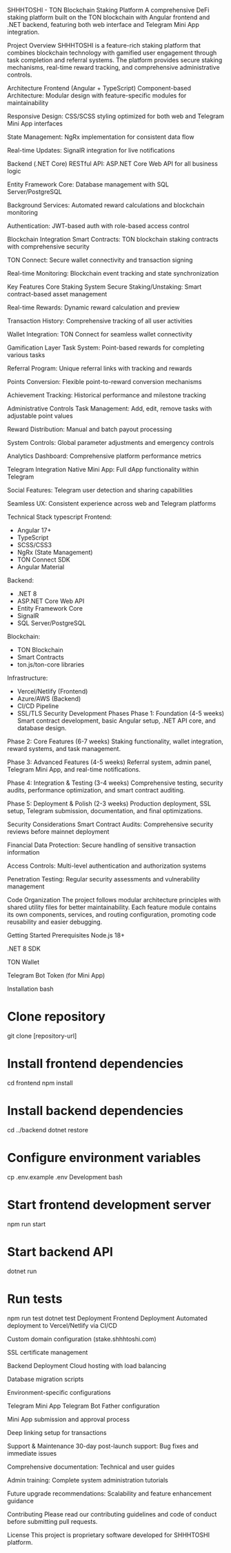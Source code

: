 SHHHTOSHI - TON Blockchain Staking Platform
A comprehensive DeFi staking platform built on the TON blockchain with Angular frontend and .NET backend, featuring both web interface and Telegram Mini App integration.

Project Overview
SHHHTOSHI is a feature-rich staking platform that combines blockchain technology with gamified user engagement through task completion and referral systems. The platform provides secure staking mechanisms, real-time reward tracking, and comprehensive administrative controls.

Architecture
Frontend (Angular + TypeScript)
Component-based Architecture: Modular design with feature-specific modules for maintainability

Responsive Design: CSS/SCSS styling optimized for both web and Telegram Mini App interfaces

State Management: NgRx implementation for consistent data flow

Real-time Updates: SignalR integration for live notifications

Backend (.NET Core)
RESTful API: ASP.NET Core Web API for all business logic

Entity Framework Core: Database management with SQL Server/PostgreSQL

Background Services: Automated reward calculations and blockchain monitoring

Authentication: JWT-based auth with role-based access control

Blockchain Integration
Smart Contracts: TON blockchain staking contracts with comprehensive security

TON Connect: Secure wallet connectivity and transaction signing

Real-time Monitoring: Blockchain event tracking and state synchronization

Key Features
Core Staking System
Secure Staking/Unstaking: Smart contract-based asset management

Real-time Rewards: Dynamic reward calculation and preview

Transaction History: Comprehensive tracking of all user activities

Wallet Integration: TON Connect for seamless wallet connectivity

Gamification Layer
Task System: Point-based rewards for completing various tasks

Referral Program: Unique referral links with tracking and rewards

Points Conversion: Flexible point-to-reward conversion mechanisms

Achievement Tracking: Historical performance and milestone tracking

Administrative Controls
Task Management: Add, edit, remove tasks with adjustable point values

Reward Distribution: Manual and batch payout processing

System Controls: Global parameter adjustments and emergency controls

Analytics Dashboard: Comprehensive platform performance metrics

Telegram Integration
Native Mini App: Full dApp functionality within Telegram

Social Features: Telegram user detection and sharing capabilities

Seamless UX: Consistent experience across web and Telegram platforms

Technical Stack
typescript
Frontend:
- Angular 17+
- TypeScript
- SCSS/CSS3
- NgRx (State Management)
- TON Connect SDK
- Angular Material

Backend:
- .NET 8
- ASP.NET Core Web API
- Entity Framework Core
- SignalR
- SQL Server/PostgreSQL

Blockchain:
- TON Blockchain
- Smart Contracts
- ton.js/ton-core libraries

Infrastructure:
- Vercel/Netlify (Frontend)
- Azure/AWS (Backend)
- CI/CD Pipeline
- SSL/TLS Security
Development Phases
Phase 1: Foundation (4-5 weeks)
Smart contract development, basic Angular setup, .NET API core, and database design.

Phase 2: Core Features (6-7 weeks)
Staking functionality, wallet integration, reward systems, and task management.

Phase 3: Advanced Features (4-5 weeks)
Referral system, admin panel, Telegram Mini App, and real-time notifications.

Phase 4: Integration & Testing (3-4 weeks)
Comprehensive testing, security audits, performance optimization, and smart contract auditing.

Phase 5: Deployment & Polish (2-3 weeks)
Production deployment, SSL setup, Telegram submission, documentation, and final optimizations.

Security Considerations
Smart Contract Audits: Comprehensive security reviews before mainnet deployment

Financial Data Protection: Secure handling of sensitive transaction information

Access Controls: Multi-level authentication and authorization systems

Penetration Testing: Regular security assessments and vulnerability management

Code Organization
The project follows modular architecture principles with shared utility files for better maintainability. Each feature module contains its own components, services, and routing configuration, promoting code reusability and easier debugging.

Getting Started
Prerequisites
Node.js 18+

.NET 8 SDK

TON Wallet

Telegram Bot Token (for Mini App)

Installation
bash
# Clone repository
git clone [repository-url]

# Install frontend dependencies
cd frontend
npm install

# Install backend dependencies
cd ../backend
dotnet restore

# Configure environment variables
cp .env.example .env
Development
bash
# Start frontend development server
npm run start

# Start backend API
dotnet run

# Run tests
npm run test
dotnet test
Deployment
Frontend Deployment
Automated deployment to Vercel/Netlify via CI/CD

Custom domain configuration (stake.shhhtoshi.com)

SSL certificate management

Backend Deployment
Cloud hosting with load balancing

Database migration scripts

Environment-specific configurations

Telegram Mini App
Telegram Bot Father configuration

Mini App submission and approval process

Deep linking setup for transactions

Support & Maintenance
30-day post-launch support: Bug fixes and immediate issues

Comprehensive documentation: Technical and user guides

Admin training: Complete system administration tutorials

Future upgrade recommendations: Scalability and feature enhancement guidance

Contributing
Please read our contributing guidelines and code of conduct before submitting pull requests.

License
This project is proprietary software developed for SHHHTOSHI platform.
